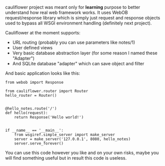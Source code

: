 cauliflower project was meant only for **learning** purpose to better understand how real web framework works. It uses WebOB request/response library which is simply just request and response objects used to bypass all WSGI environment handling (definitely next project).

Cauliflower at the moment supports:
- URL routing (probably you can use parameters like notes/1)
- User defined views
- Very basic database abstraction layer (for some reason I named these "Adapter")
- And SQLite database "adapter" which can save object and filter

And basic application looks like this:

```
from webob import Response

from cauliflower.router import Router
hello_router = Router()


@hello_notes.route('/')
def hello(request):
    return Response('Hello world!')


if __name__ == '__main__':
    from wsgiref.simple_server import make_server
    server = make_server('127.0.0.1', 8080, hello_notes)
    server.serve_forever()
```

You can use this code however you like and on your own risks, maybe you will find something useful but in result this code is useless.
